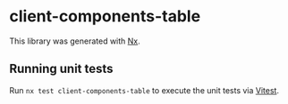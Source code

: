 # client-components-table

This library was generated with [Nx](https://nx.dev).

## Running unit tests

Run `nx test client-components-table` to execute the unit tests via [Vitest](https://vitest.dev/).
